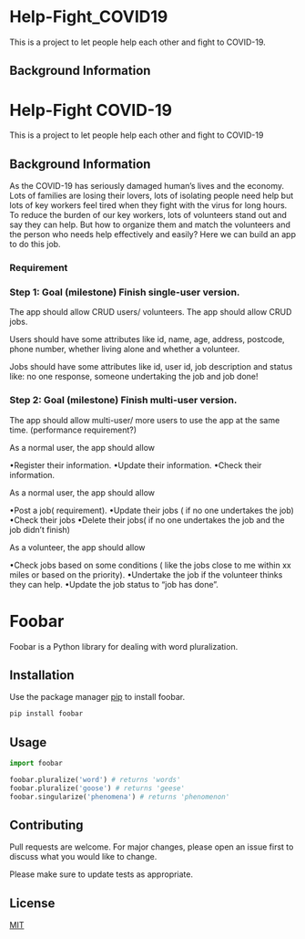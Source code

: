 # Help-Fight_COVID19
This is a project to let people help each other and fight to COVID-19. 

## Background Information 







# Help-Fight COVID-19
This is a project to let people help each other and fight to COVID-19

## Background Information

As the COVID-19 has seriously damaged human’s lives and the economy. Lots of families are losing their lovers, lots of isolating people need help but lots of key workers feel tired when they fight with the virus for long hours. To reduce the burden of our key workers, lots of volunteers stand out and say they can help. But how to organize them and match the volunteers and the person who needs help effectively and easily? Here we can build an app to do this job. 

### Requirement

### Step 1: Goal (milestone) Finish single-user version.

The app should allow CRUD users/ volunteers.
The app should allow CRUD jobs. 

Users should have some attributes like id, name, age, address, postcode, phone number, whether living alone and whether a volunteer. 

Jobs should have some attributes like id, user id, job description and status like: no one response, someone undertaking the job and job done! 


### Step 2: Goal (milestone) Finish multi-user version.

The app should allow multi-user/ more users to use the app at the same time. (performance requirement?)

As a normal user, the app should allow 


•Register their information.
•Update their information.
•Check their information. 

As a normal user, the app should allow

•Post a job( requirement).
•Update their jobs ( if no one undertakes the job)
•Check their jobs
•Delete their jobs( if no one undertakes the job and the job didn’t finish) 

As a volunteer, the app should allow

•Check jobs based on some conditions ( like the jobs close to me within xx miles or based on the priority).
•Undertake the job if the volunteer thinks they can help. 
•Update the job status to “job has done”.






# Foobar

Foobar is a Python library for dealing with word pluralization.

## Installation

Use the package manager [pip](https://pip.pypa.io/en/stable/) to install foobar.

```bash
pip install foobar
```

## Usage

```python
import foobar

foobar.pluralize('word') # returns 'words'
foobar.pluralize('goose') # returns 'geese'
foobar.singularize('phenomena') # returns 'phenomenon'
```

## Contributing
Pull requests are welcome. For major changes, please open an issue first to discuss what you would like to change.

Please make sure to update tests as appropriate.

## License
[MIT](https://choosealicense.com/licenses/mit/)

